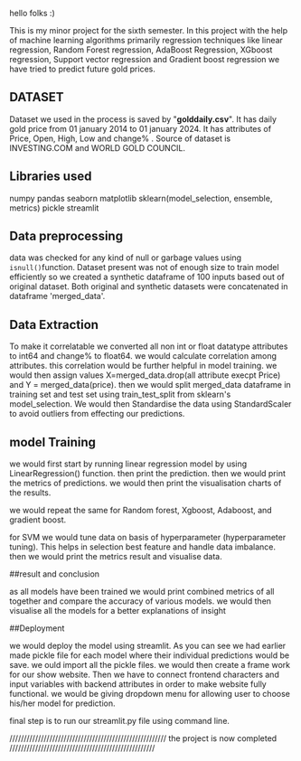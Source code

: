 hello folks :) 

This is my minor project for the sixth semester. In this project with the help of machine learning algorithms primarily regression techniques like linear regression, Random Forest regression, AdaBoost Regression, XGboost regression, Support vector regression and Gradient boost regression we have tried to predict future gold prices.

## DATASET

Dataset we used in the process is saved by "__golddaily.csv__". It has daily gold price from 01 january 2014 to 01 january 2024. It has attributes of Price, Open, High, Low and change% . Source of dataset is INVESTING.COM and WORLD GOLD COUNCIL.

## Libraries used

numpy 
pandas
seaborn
matplotlib
sklearn(model_selection, ensemble, metrics)
pickle
streamlit

## Data preprocessing

data was checked for any kind of null or garbage values using `isnull()`function. Dataset present was not of enough size to train model efficiently so we created a synthetic dataframe of 100 inputs based out of original dataset. Both original and synthetic datasets were concatenated in dataframe 'merged_data'.

## Data Extraction

To make it correlatable we converted all non int or float datatype attributes to int64 and change% to float64. we would calculate correlation among attributes. this correlation would be further helpful in model training.
we would then assign values X=merged_data.drop(all attribute execpt Price) and Y = merged_data(price).
then we would split merged_data dataframe in training set and test set using train_test_split from sklearn's model_selection. We would then Standardise the data using StandardScaler to avoid outliers from effecting our predictions.

## model Training

we would first start by running linear regression model by using LinearRegression() function. then print the prediction. then we would print the metrics of predictions. we would then print the visualisation charts of the results.

we would repeat the same for Random forest, Xgboost, Adaboost, and gradient boost.

for SVM we would tune data on basis of hyperparameter (hyperparameter tuning). This helps in selection best feature and handle data imbalance. then we would print the metrics result and visualise data.

##result and conclusion

as all models have been trained we would print combined metrics of all together and compare the accuracy of various models. we would then visualise all the models for a better explanations of insight

##Deployment

we would deploy the model using streamlit. As you can see we had earlier made pickle file for each model where their individual predictions would be save. we ould import all the pickle files. we would then create a frame work for our show website. Then we have to connect frontend characters and input variables with backend attributes in order to make website fully functional. we would be giving dropdown menu for allowing user to choose his/her model for prediction. 

final step is to run our streamlit.py file using command line.

/////////////////////////////////////////////////////// the project is now completed ///////////////////////////////////////////////////

